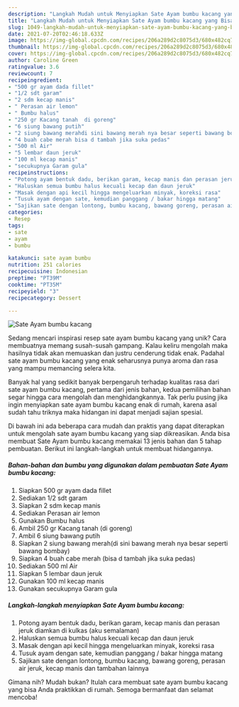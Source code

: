 ```yaml
---
description: "Langkah Mudah untuk Menyiapkan Sate Ayam bumbu kacang yang Bisa Manjain Lidah"
title: "Langkah Mudah untuk Menyiapkan Sate Ayam bumbu kacang yang Bisa Manjain Lidah"
slug: 1049-langkah-mudah-untuk-menyiapkan-sate-ayam-bumbu-kacang-yang-bisa-manjain-lidah
date: 2021-07-20T02:46:18.633Z
image: https://img-global.cpcdn.com/recipes/206a289d2c8075d3/680x482cq70/sate-ayam-bumbu-kacang-foto-resep-utama.jpg
thumbnail: https://img-global.cpcdn.com/recipes/206a289d2c8075d3/680x482cq70/sate-ayam-bumbu-kacang-foto-resep-utama.jpg
cover: https://img-global.cpcdn.com/recipes/206a289d2c8075d3/680x482cq70/sate-ayam-bumbu-kacang-foto-resep-utama.jpg
author: Caroline Green
ratingvalue: 3.6
reviewcount: 7
recipeingredient:
- "500 gr ayam dada fillet"
- "1/2 sdt garam"
- "2 sdm kecap manis"
- " Perasan air lemon"
- " Bumbu halus"
- "250 gr Kacang tanah  di goreng"
- "6 siung bawang putih"
- "2 siung bawang merahdi sini bawang merah nya besar seperti bawang bombay"
- "4 buah cabe merah bisa d tambah jika suka pedas"
- "500 ml Air"
- "5 lembar daun jeruk"
- "100 ml kecap manis"
- "secukupnya Garam gula"
recipeinstructions:
- "Potong ayam bentuk dadu, berikan garam, kecap manis dan perasan jeruk diamkan di kulkas (aku semalaman)"
- "Haluskan semua bumbu halus kecuali kecap dan daun jeruk"
- "Masak dengan api kecil hingga mengeluarkan minyak, koreksi rasa"
- "Tusuk ayam dengan sate, kemudian panggang / bakar hingga matang"
- "Sajikan sate dengan lontong, bumbu kacang, bawang goreng, perasan air jeruk, kecap manis dan tambahan lainnya"
categories:
- Resep
tags:
- sate
- ayam
- bumbu

katakunci: sate ayam bumbu 
nutrition: 251 calories
recipecuisine: Indonesian
preptime: "PT39M"
cooktime: "PT35M"
recipeyield: "3"
recipecategory: Dessert

---
```



![Sate Ayam bumbu kacang](https://img-global.cpcdn.com/recipes/206a289d2c8075d3/680x482cq70/sate-ayam-bumbu-kacang-foto-resep-utama.jpg)

Sedang mencari inspirasi resep sate ayam bumbu kacang yang unik? Cara membuatnya memang susah-susah gampang. Kalau keliru mengolah maka hasilnya tidak akan memuaskan dan justru cenderung tidak enak. Padahal sate ayam bumbu kacang yang enak seharusnya punya aroma dan rasa yang mampu memancing selera kita.



Banyak hal yang sedikit banyak berpengaruh terhadap kualitas rasa dari sate ayam bumbu kacang, pertama dari jenis bahan, kedua pemilihan bahan segar hingga cara mengolah dan menghidangkannya. Tak perlu pusing jika ingin menyiapkan sate ayam bumbu kacang enak di rumah, karena asal sudah tahu triknya maka hidangan ini dapat menjadi sajian spesial.


Di bawah ini ada beberapa cara mudah dan praktis yang dapat diterapkan untuk mengolah sate ayam bumbu kacang yang siap dikreasikan. Anda bisa membuat Sate Ayam bumbu kacang memakai 13 jenis bahan dan 5 tahap pembuatan. Berikut ini langkah-langkah untuk membuat hidangannya.

<!--inarticleads1-->

##### Bahan-bahan dan bumbu yang digunakan dalam pembuatan Sate Ayam bumbu kacang:

1. Siapkan 500 gr ayam dada fillet
1. Sediakan 1/2 sdt garam
1. Siapkan 2 sdm kecap manis
1. Sediakan  Perasan air lemon
1. Gunakan  Bumbu halus
1. Ambil 250 gr Kacang tanah  (di goreng)
1. Ambil 6 siung bawang putih
1. Siapkan 2 siung bawang merah(di sini bawang merah nya besar seperti bawang bombay)
1. Siapkan 4 buah cabe merah (bisa d tambah jika suka pedas)
1. Sediakan 500 ml Air
1. Siapkan 5 lembar daun jeruk
1. Gunakan 100 ml kecap manis
1. Gunakan secukupnya Garam gula




<!--inarticleads2-->

##### Langkah-langkah menyiapkan Sate Ayam bumbu kacang:

1. Potong ayam bentuk dadu, berikan garam, kecap manis dan perasan jeruk diamkan di kulkas (aku semalaman)
1. Haluskan semua bumbu halus kecuali kecap dan daun jeruk
1. Masak dengan api kecil hingga mengeluarkan minyak, koreksi rasa
1. Tusuk ayam dengan sate, kemudian panggang / bakar hingga matang
1. Sajikan sate dengan lontong, bumbu kacang, bawang goreng, perasan air jeruk, kecap manis dan tambahan lainnya




Gimana nih? Mudah bukan? Itulah cara membuat sate ayam bumbu kacang yang bisa Anda praktikkan di rumah. Semoga bermanfaat dan selamat mencoba!
